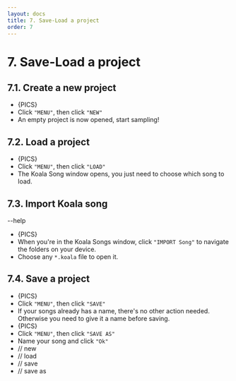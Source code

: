 ```yaml
---
layout: docs
title: 7. Save-Load a project
order: 7
---
```


# 7. Save-Load a project

## 7.1. Create a new project
- {PICS} 
- Click `"MENU"`, then click `"NEW"`
- An empty project is now opened, start sampling!

## 7.2. Load a project
- {PICS}
- Click `"MENU"`, then click `"LOAD"`
- The Koala Song window opens, you just need to choose which song to load.

## 7.3. Import Koala song
--help
- {PICS}
- When you're in the Koala Songs window, click `"IMPORT Song"` to navigate the folders on your device.
- Choose any `*.koala` file to open it.

## 7.4. Save a project
- {PICS}
- Click `"MENU"`, then click `"SAVE"`
- If your songs already has a name, there's no other action needed. Otherwise you need to give it a name before saving.
- {PICS}
- Click `"MENU"`, then click `"SAVE AS"`
- Name your song and click `"Ok"`
- // new
- // load
- // save
- // save as
